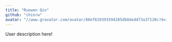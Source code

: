 ```yaml
---
title: "Ruowen Qin"
github: "chinrw"
avatar: "//www.gravatar.com/avatar/88ef619393594285db8dedd73a37120c?d=identicon"
---
```


User description here!
